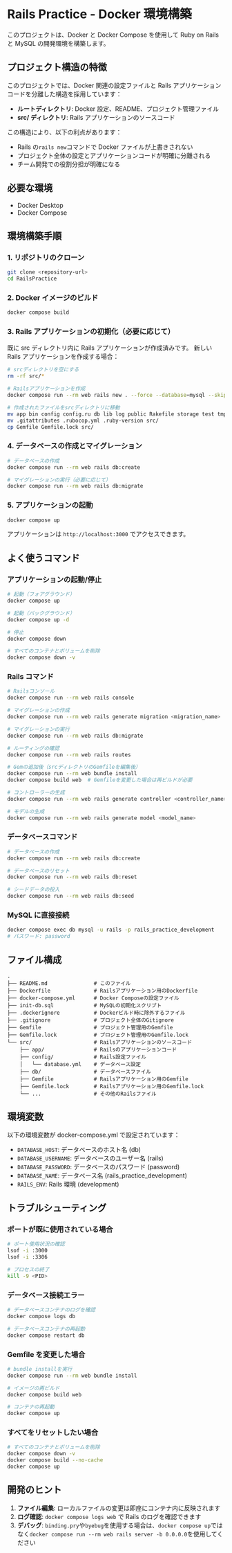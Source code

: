 # Rails Practice - Docker 環境構築

このプロジェクトは、Docker と Docker Compose を使用して Ruby on Rails と MySQL の開発環境を構築します。

## プロジェクト構造の特徴

このプロジェクトでは、Docker 関連の設定ファイルと Rails アプリケーションコードを分離した構造を採用しています：

- **ルートディレクトリ**: Docker 設定、README、プロジェクト管理ファイル
- **src/ ディレクトリ**: Rails アプリケーションのソースコード

この構造により、以下の利点があります：

- Rails の`rails new`コマンドで Docker ファイルが上書きされない
- プロジェクト全体の設定とアプリケーションコードが明確に分離される
- チーム開発での役割分担が明確になる

## 必要な環境

- Docker Desktop
- Docker Compose

## 環境構築手順

### 1. リポジトリのクローン

```bash
git clone <repository-url>
cd RailsPractice
```

### 2. Docker イメージのビルド

```bash
docker compose build
```

### 3. Rails アプリケーションの初期化（必要に応じて）

既に src ディレクトリ内に Rails アプリケーションが作成済みです。
新しい Rails アプリケーションを作成する場合：

```bash
# srcディレクトリを空にする
rm -rf src/*

# Railsアプリケーションを作成
docker compose run --rm web rails new . --force --database=mysql --skip-bundle

# 作成されたファイルをsrcディレクトリに移動
mv app bin config config.ru db lib log public Rakefile storage test tmp vendor src/
mv .gitattributes .rubocop.yml .ruby-version src/
cp Gemfile Gemfile.lock src/
```

### 4. データベースの作成とマイグレーション

```bash
# データベースの作成
docker compose run --rm web rails db:create

# マイグレーションの実行（必要に応じて）
docker compose run --rm web rails db:migrate
```

### 5. アプリケーションの起動

```bash
docker compose up
```

アプリケーションは `http://localhost:3000` でアクセスできます。

## よく使うコマンド

### アプリケーションの起動/停止

```bash
# 起動（フォアグラウンド）
docker compose up

# 起動（バックグラウンド）
docker compose up -d

# 停止
docker compose down

# すべてのコンテナとボリュームを削除
docker compose down -v
```

### Rails コマンド

```bash
# Railsコンソール
docker compose run --rm web rails console

# マイグレーションの作成
docker compose run --rm web rails generate migration <migration_name>

# マイグレーションの実行
docker compose run --rm web rails db:migrate

# ルーティングの確認
docker compose run --rm web rails routes

# Gemの追加後（srcディレクトリのGemfileを編集後）
docker compose run --rm web bundle install
docker compose build web  # Gemfileを変更した場合は再ビルドが必要

# コントローラーの生成
docker compose run --rm web rails generate controller <controller_name>

# モデルの生成
docker compose run --rm web rails generate model <model_name>
```

### データベースコマンド

```bash
# データベースの作成
docker compose run --rm web rails db:create

# データベースのリセット
docker compose run --rm web rails db:reset

# シードデータの投入
docker compose run --rm web rails db:seed
```

### MySQL に直接接続

```bash
docker compose exec db mysql -u rails -p rails_practice_development
# パスワード: password
```

## ファイル構成

```
.
├── README.md               # このファイル
├── Dockerfile              # Railsアプリケーション用のDockerfile
├── docker-compose.yml      # Docker Composeの設定ファイル
├── init-db.sql             # MySQLの初期化スクリプト
├── .dockerignore           # Dockerビルド時に除外するファイル
├── .gitignore              # プロジェクト全体のGitignore
├── Gemfile                 # プロジェクト管理用のGemfile
├── Gemfile.lock            # プロジェクト管理用のGemfile.lock
└── src/                    # Railsアプリケーションのソースコード
    ├── app/                # Railsのアプリケーションコード
    ├── config/             # Rails設定ファイル
    │   └── database.yml    # データベース設定
    ├── db/                 # データベースファイル
    ├── Gemfile             # Railsアプリケーション用のGemfile
    ├── Gemfile.lock        # Railsアプリケーション用のGemfile.lock
    └── ...                 # その他のRailsファイル
```

## 環境変数

以下の環境変数が docker-compose.yml で設定されています：

- `DATABASE_HOST`: データベースのホスト名 (db)
- `DATABASE_USERNAME`: データベースのユーザー名 (rails)
- `DATABASE_PASSWORD`: データベースのパスワード (password)
- `DATABASE_NAME`: データベース名 (rails_practice_development)
- `RAILS_ENV`: Rails 環境 (development)

## トラブルシューティング

### ポートが既に使用されている場合

```bash
# ポート使用状況の確認
lsof -i :3000
lsof -i :3306

# プロセスの終了
kill -9 <PID>
```

### データベース接続エラー

```bash
# データベースコンテナのログを確認
docker compose logs db

# データベースコンテナの再起動
docker compose restart db
```

### Gemfile を変更した場合

```bash
# bundle installを実行
docker compose run --rm web bundle install

# イメージの再ビルド
docker compose build web

# コンテナの再起動
docker compose up
```

### すべてをリセットしたい場合

```bash
# すべてのコンテナとボリュームを削除
docker compose down -v
docker compose build --no-cache
docker compose up
```

## 開発のヒント

1. **ファイル編集**: ローカルファイルの変更は即座にコンテナ内に反映されます
2. **ログ確認**: `docker compose logs web` で Rails のログを確認できます
3. **デバッグ**: `binding.pry`や`byebug`を使用する場合は、`docker compose up`ではなく`docker compose run --rm web rails server -b 0.0.0.0`を使用してください
